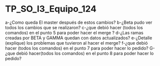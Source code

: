 # TP_SO_I3_Equipo_124

a-¿Como queda El master después de estos cambios?
b-¿Beta pudo ver todos los cambios que se realizaron?
c-¿que debió hacer (todos los comandos) en el punto 5 para poder hacer el merge ?
d-¿Las ramas creadas por BETA y GAMMA quedan con datos actualizados?
e-¿Detalle (explique) los problemas que tuvieron al hacer el merge?
f-¿que debió hacer (todos los comandos) en el punto 7 para poder hacer lo pedido?
G-¿que debió hacer(todos los comandos) en el punto 8 para poder hacer lo pedido?
